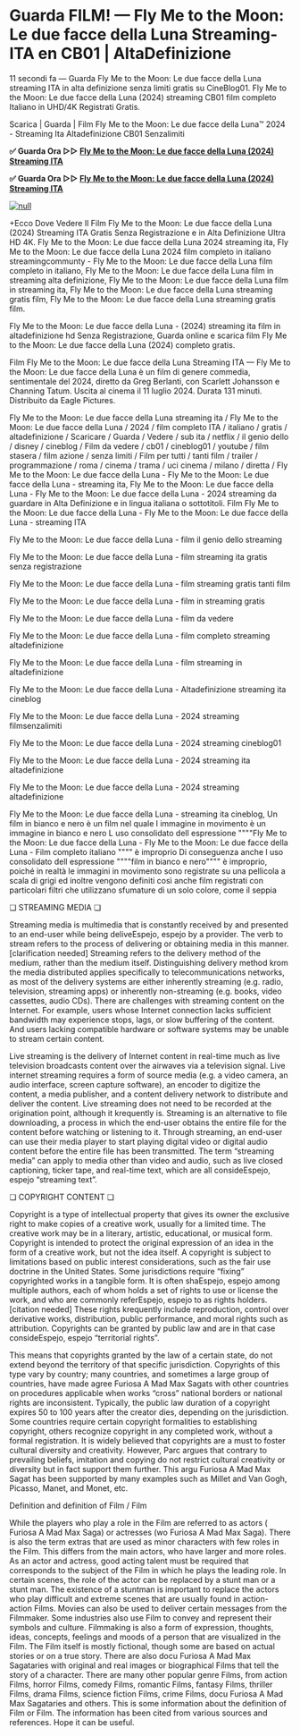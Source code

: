 # Guarda FILM! — Fly Me to the Moon: Le due facce della Luna Streaming-ITA en CB01 | AltaDefinizione

11 secondi fa — Guarda Fly Me to the Moon: Le due facce della Luna streaming ITA in alta definizione senza limiti gratis su CineBlog01. Fly Me to the Moon: Le due facce della Luna (2024) streaming CB01 film completo Italiano in UHD/4K Registrati Gratis.

Scarica | Guarda | Film Fly Me to the Moon: Le due facce della Luna™ 2024 - Streaming Ita Altadefinizione CB01 Senzalimiti

**✅ Guarda Ora ▷▷ [Fly Me to the Moon: Le due facce della Luna (2024) Streaming ITA](https://t.co/wbWrkWVLDI)**

**✅ Guarda Ora ▷▷ [Fly Me to the Moon: Le due facce della Luna (2024) Streaming ITA](https://t.co/wbWrkWVLDI)**

[![null](https://static.wixstatic.com/media/855a25_043b5abeb4ae4d35ac003198e7fe56ed~mv2.gif)](https://t.co/wbWrkWVLDI)

+Ecco Dove Vedere Il Film Fly Me to the Moon: Le due facce della Luna (2024) Streaming ITA Gratis Senza Registrazione e in Alta Definizione Ultra HD 4K. Fly Me to the Moon: Le due facce della Luna 2024 streaming ita, Fly Me to the Moon: Le due facce della Luna 2024 film completo in italiano streamingcommunty - Fly Me to the Moon: Le due facce della Luna film completo in italiano, Fly Me to the Moon: Le due facce della Luna film in streaming alta definizione, Fly Me to the Moon: Le due facce della Luna film in streaming ita, Fly Me to the Moon: Le due facce della Luna streaming gratis film, Fly Me to the Moon: Le due facce della Luna streaming gratis film.

Fly Me to the Moon: Le due facce della Luna - (2024) streaming ita film in altadefinizione hd Senza Registrazione, Guarda online e scarica film Fly Me to the Moon: Le due facce della Luna (2024) completo gratis.

Film Fly Me to the Moon: Le due facce della Luna Streaming ITA — Fly Me to the Moon: Le due facce della Luna è un film di genere commedia, sentimentale del 2024, diretto da Greg Berlanti, con Scarlett Johansson e Channing Tatum. Uscita al cinema il 11 luglio 2024. Durata 131 minuti. Distribuito da Eagle Pictures.

Fly Me to the Moon: Le due facce della Luna streaming ita / Fly Me to the Moon: Le due facce della Luna / 2024 / film completo ITA / italiano / gratis / altadefinizione / Scaricare / Guarda / Vedere / sub ita / netflix / il genio dello / disney / cineblog / Film da vedere / cb01 / cineblog01 / youtube / film stasera / film azione / senza limiti / Film per tutti / tanti film / trailer / programmazione / roma / cinema / trama / uci cinema / milano / diretta / Fly Me to the Moon: Le due facce della Luna - Fly Me to the Moon: Le due facce della Luna - streaming ita, Fly Me to the Moon: Le due facce della Luna - Fly Me to the Moon: Le due facce della Luna - 2024 streaming da guardare in Alta Definizione e in lingua italiana o sottotitoli. Film Fly Me to the Moon: Le due facce della Luna - Fly Me to the Moon: Le due facce della Luna - streaming ITA

Fly Me to the Moon: Le due facce della Luna - film il genio dello streaming

Fly Me to the Moon: Le due facce della Luna - film streaming ita gratis senza registrazione

Fly Me to the Moon: Le due facce della Luna - film streaming gratis tanti film

Fly Me to the Moon: Le due facce della Luna - film in streaming gratis

Fly Me to the Moon: Le due facce della Luna - film da vedere

Fly Me to the Moon: Le due facce della Luna - film completo streaming altadefinizione

Fly Me to the Moon: Le due facce della Luna - film streaming in altadefinizione

Fly Me to the Moon: Le due facce della Luna - Altadefinizione streaming ita cineblog

Fly Me to the Moon: Le due facce della Luna - 2024 streaming filmsenzalimiti

Fly Me to the Moon: Le due facce della Luna - 2024 streaming cineblog01

Fly Me to the Moon: Le due facce della Luna - 2024 streaming ita altadefinizione

Fly Me to the Moon: Le due facce della Luna - 2024 streaming altadefinizione

Fly Me to the Moon: Le due facce della Luna - streaming ita cineblog, Un film in bianco e nero è un film nel quale l immagine in movimento è un immagine in bianco e nero L uso consolidato dell espressione """"Fly Me to the Moon: Le due facce della Luna - Fly Me to the Moon: Le due facce della Luna - Film completo italiano """" è improprio Di conseguenza anche l uso consolidato dell espressione """"film in bianco e nero"""" è improprio, poiché in realtà le immagini in movimento sono registrate su una pellicola a scala di grigi ed inoltre vengono definiti così anche film registrati con particolari filtri che utilizzano sfumature di un solo colore, come il seppia

❏ STREAMING MEDIA ❏

Streaming media is multimedia that is constantly received by and presented to an end-user while being deliveEspejo, espejo by a provider. The verb to stream refers to the process of delivering or obtaining media in this manner.[clarification needed] Streaming refers to the delivery method of the medium, rather than the medium itself. Distinguishing delivery method krom the media distributed applies specifically to telecommunications networks, as most of the delivery systems are either inherently streaming (e.g. radio, television, streaming apps) or inherently non-streaming (e.g. books, video cassettes, audio CDs). There are challenges with streaming content on the Internet. For example, users whose Internet connection lacks sufficient bandwidth may experience stops, lags, or slow buffering of the content. And users lacking compatible hardware or software systems may be unable to stream certain content.

Live streaming is the delivery of Internet content in real-time much as live television broadcasts content over the airwaves via a television signal. Live internet streaming requires a form of source media (e.g. a video camera, an audio interface, screen capture software), an encoder to digitize the content, a media publisher, and a content delivery network to distribute and deliver the content. Live streaming does not need to be recorded at the origination point, although it krequently is. Streaming is an alternative to file downloading, a process in which the end-user obtains the entire file for the content before watching or listening to it. Through streaming, an end-user can use their media player to start playing digital video or digital audio content before the entire file has been transmitted. The term “streaming media” can apply to media other than video and audio, such as live closed captioning, ticker tape, and real-time text, which are all consideEspejo, espejo “streaming text”.

❏ COPYRIGHT CONTENT ❏

Copyright is a type of intellectual property that gives its owner the exclusive right to make copies of a creative work, usually for a limited time. The creative work may be in a literary, artistic, educational, or musical form. Copyright is intended to protect the original expression of an idea in the form of a creative work, but not the idea itself. A copyright is subject to limitations based on public interest considerations, such as the fair use doctrine in the United States. Some jurisdictions require “fixing” copyrighted works in a tangible form. It is often shaEspejo, espejo among multiple authors, each of whom holds a set of rights to use or license the work, and who are commonly referEspejo, espejo to as rights holders.[citation needed] These rights krequently include reproduction, control over derivative works, distribution, public performance, and moral rights such as attribution. Copyrights can be granted by public law and are in that case consideEspejo, espejo “territorial rights”.

This means that copyrights granted by the law of a certain state, do not extend beyond the territory of that specific jurisdiction. Copyrights of this type vary by country; many countries, and sometimes a large group of countries, have made agree Furiosa A Mad Max Sagats with other countries on procedures applicable when works “cross” national borders or national rights are inconsistent. Typically, the public law duration of a copyright expires 50 to 100 years after the creator dies, depending on the jurisdiction. Some countries require certain copyright formalities to establishing copyright, others recognize copyright in any completed work, without a formal registration. It is widely believed that copyrights are a must to foster cultural diversity and creativity. However, Parc argues that contrary to prevailing beliefs, imitation and copying do not restrict cultural creativity or diversity but in fact support them further. This argu Furiosa A Mad Max Sagat has been supported by many examples such as Millet and Van Gogh, Picasso, Manet, and Monet, etc.

Definition and definition of Film / Film

While the players who play a role in the Film are referred to as actors ( Furiosa A Mad Max Saga) or actresses (wo Furiosa A Mad Max Saga). There is also the term extras that are used as minor characters with few roles in the Film. This differs from the main actors, who have larger and more roles. As an actor and actress, good acting talent must be required that corresponds to the subject of the Film in which he plays the leading role. In certain scenes, the role of the actor can be replaced by a stunt man or a stunt man. The existence of a stuntman is important to replace the actors who play difficult and extreme scenes that are usually found in action-action Films. Movies can also be used to deliver certain messages from the Filmmaker. Some industries also use Film to convey and represent their symbols and culture. Filmmaking is also a form of expression, thoughts, ideas, concepts, feelings and moods of a person that are visualized in the Film. The Film itself is mostly fictional, though some are based on actual stories or on a true story. There are also docu Furiosa A Mad Max Sagataries with original and real images or biographical Films that tell the story of a character. There are many other popular genre Films, from action Films, horror Films, comedy Films, romantic Films, fantasy Films, thriller Films, drama Films, science fiction Films, crime Films, docu Furiosa A Mad Max Sagataries and others. This is some information about the definition of Film or Film. The information has been cited from various sources and references. Hope it can be useful.
